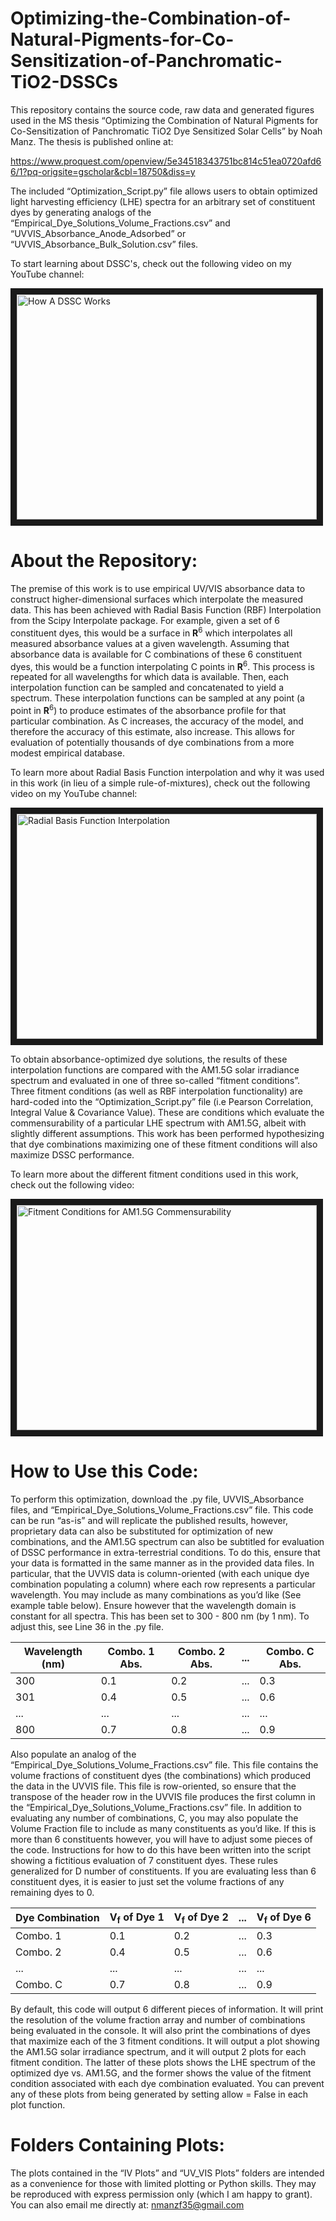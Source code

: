 # Optimizing-the-Combination-of-Natural-Pigments-for-Co-Sensitization-of-Panchromatic-TiO2-DSSCs

  This repository contains the source code, raw data and generated figures used in the MS thesis “Optimizing the Combination of Natural Pigments for Co-Sensitization of Panchromatic TiO2 Dye Sensitized Solar Cells” by Noah Manz. The thesis is published online at:

https://www.proquest.com/openview/5e34518343751bc814c51ea0720afd66/1?pq-origsite=gscholar&cbl=18750&diss=y

  The included “Optimization_Script.py” file allows users to obtain optimized light harvesting efficiency (LHE) spectra for an arbitrary set of constituent dyes by generating analogs of the “Empirical_Dye_Solutions_Volume_Fractions.csv” and “UVVIS_Absorbance_Anode_Adsorbed” or “UVVIS_Absorbance_Bulk_Solution.csv” files.
  
  To start learning about DSSC's, check out the following video on my YouTube channel:
  
<a href="http://www.youtube.com/watch?feature=player_embedded&v=DOefLsocnZQ&t
" target="_blank"><img src="http://img.youtube.com/vi/DOefLsocnZQ&t/0.jpg" 
alt="How A DSSC Works" width="480" height="360" border="10" /></a>


# About the Repository:

  The premise of this work is to use empirical UV/VIS absorbance data to construct higher-dimensional surfaces which interpolate the measured data. This has been achieved with Radial Basis Function (RBF) Interpolation from the Scipy Interpolate package. For example, given a set of 6 constituent dyes, this would be a surface in **R**<sup>6</sup> which interpolates all measured absorbance values at a given wavelength. Assuming that absorbance data is available for C combinations of these 6 constituent dyes, this would be a function interpolating C points in **R**<sup>6</sup>. This process is repeated for all wavelengths for which data is available. Then, each interpolation function can be sampled and concatenated to yield a spectrum. These interpolation functions can be sampled at any point (a point in **R**<sup>6</sup>) to produce estimates of the absorbance profile for that particular combination. As C increases, the accuracy of the model, and therefore the accuracy of this estimate, also increase. This allows for evaluation of potentially thousands of dye combinations from a more modest empirical database.

  To learn more about Radial Basis Function interpolation and why it was used in this work (in lieu of a simple rule-of-mixtures), check out the following video on my YouTube channel:

<a href="http://www.youtube.com/watch?feature=player_embedded&v=KSHNrELYn9g
" target="_blank"><img src="http://img.youtube.com/vi/KSHNrELYn9g/0.jpg" 
alt="Radial Basis Function Interpolation" width="480" height="360" border="10" /></a>

  To obtain absorbance-optimized dye solutions, the results of these interpolation functions are compared with the AM1.5G solar irradiance spectrum and evaluated in one of three so-called “fitment conditions”. Three fitment conditions (as well as RBF interpolation functionality) are hard-coded into the “Optimization_Script.py” file (i.e Pearson Correlation, Integral Value & Covariance Value). These are conditions which evaluate the commensurability of a particular LHE spectrum with AM1.5G, albeit with slightly different assumptions. This work has been performed hypothesizing that dye combinations maximizing one of these fitment conditions will also maximize DSSC performance.

  To learn more about the different fitment conditions used in this work, check out the following video:

<a href="http://www.youtube.com/watch?feature=player_embedded&v=D9Z7w32d_Ts&t
" target="_blank"><img src="http://img.youtube.com/vi/D9Z7w32d_Ts/0.jpg" 
alt="Fitment Conditions for AM1.5G Commensurability" width="480" height="360" border="10" /></a>

# How to Use this Code:

  To perform this optimization, download the .py file, UVVIS_Absorbance files, and “Empirical_Dye_Solutions_Volume_Fractions.csv” file. This code can be run “as-is” and will replicate the published results, however, proprietary data can also be substituted for optimization of new combinations, and the AM1.5G spectrum can also be subtitled for evaluation of DSSC performance in extra-terrestrial conditions. To do this, ensure that your data is formatted in the same manner as in the provided data files. In particular, that the UVVIS data is column-oriented (with each unique dye combination populating a column) where each row represents a particular wavelength. You may include as many combinations as you’d like (See example table below). Ensure however that the wavelength domain is constant for all spectra. This has been set to 300 - 800 nm (by 1 nm). To adjust this, see Line 36 in the .py file. 
  
| Wavelength (nm) | Combo. 1 Abs. | Combo. 2 Abs. | ... | Combo. C Abs. |
| --- | --- | --- | --- | --- |
| 300 | 0.1 | 0.2 | ... | 0.3 |
| 301 | 0.4 | 0.5 | ... | 0.6 |
| ... | ... | ... | ... | ... |
| 800 | 0.7 | 0.8 | ... | 0.9 |
  
  Also populate an analog of the “Empirical_Dye_Solutions_Volume_Fractions.csv” file. This file contains the volume fractions of constituent dyes (the combinations) which produced the data in the UVVIS file. This file is row-oriented, so ensure that the transpose of the header row in the UVVIS file produces the first column in the “Empirical_Dye_Solutions_Volume_Fractions.csv” file. In addition to evaluating any number of combinations, C, you may also populate the Volume Fraction file to include as many constituents as you’d like. If this is more than 6  constituents however, you will have to adjust some pieces of the code. Instructions for how to do this have been written into the script showing a fictitious evaluation of 7 constituent dyes. These rules generalized for D number of constituents. If you are evaluating less than 6 constituent dyes, it is easier to just set the volume fractions of any remaining dyes to 0.
  
| Dye Combination | V<sub>f</sub> of Dye 1 | V<sub>f</sub> of Dye 2 | ... | V<sub>f</sub> of Dye 6 |
| --- | --- | --- | --- | --- |
| Combo. 1 | 0.1 | 0.2 | ... | 0.3 |
| Combo. 2 | 0.4 | 0.5 | ... | 0.6 |
| ... | ... | ... | ... | ... |
| Combo. C | 0.7 | 0.8 | ... | 0.9 |

  By default, this code will output 6 different pieces of information. It will print the resolution of the volume fraction array and number of combinations being evaluated in the console. It will also print the combinations of dyes that maximize each of the 3 fitment conditions. It will output a plot showing the AM1.5G solar irradiance spectrum, and it will output 2 plots for each fitment condition. The latter of these plots shows the LHE spectrum of the optimized dye vs. AM1.5G, and the former shows the value of the fitment condition associated with each dye combination evaluated. You can prevent any of these plots from being generated by setting allow = False in each plot function.

# Folders Containing Plots:

  The plots contained in the “IV Plots” and “UV_VIS Plots” folders are intended as a convenience for those with limited plotting or Python skills. They may be reproduced with express permission only (which I am happy to grant). You can also email me directly at: nmanzf35@gmail.com
